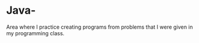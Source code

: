 # Java-
Area where I practice creating programs from problems that I were given in my programming class.
